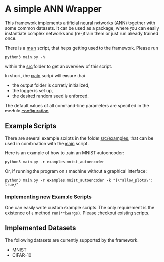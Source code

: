 # A simple ANN Wrapper

This framework implements artificial neural networks (ANN) together with some common datasets. It can be used as a package, where you can easily instantiate complex networks and (re-)train them or just run already trained once.

There is a [main](src/main.py) script, that helps getting used to the framework. Please run

```
python3 main.py -h
```

within the [src](src) folder to get an overview of this script.

In short, the [main](src/main.py) script will ensure that
 * the output folder is corretly initialized,
 * the logger is set up,
 * the desired random seed is enforced.
 
The default values of all command-line parameters are specified in the module [configuration](src/configuration.py).

## Example Scripts

There are several example scripts in the folder [src/examples](src/examples), that can be used in combination with the [main](src/main.py) script.

Here is an example of how to train an MNIST autoencoder:

```
python3 main.py -r examples.mnist_autoencoder
```

Or, if running the program on a machine without a graphical interface:

```
python3 main.py -r examples.mnist_autoencoder -k "{\"allow_plots\": true}"
```

### Implementing new Example Scripts

One can easily write custom example scripts. The only requirement is the existence of a method `run(**kwargs)`. Please checkout existing scripts.

## Implemented Datasets

The following datasets are currently supported by the framework.

* MNIST
* CIFAR-10
